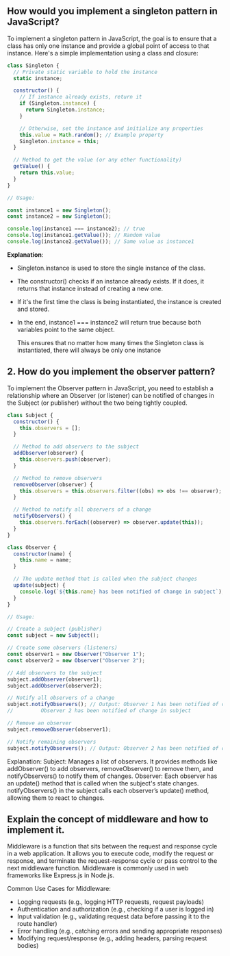 ## How would you implement a singleton pattern in JavaScript?

To implement a singleton pattern in JavaScript, the goal is to ensure that a class has only one instance and provide a global point of access to that instance. Here's a simple implementation using a class and closure:

```js
class Singleton {
  // Private static variable to hold the instance
  static instance;

  constructor() {
    // If instance already exists, return it
    if (Singleton.instance) {
      return Singleton.instance;
    }

    // Otherwise, set the instance and initialize any properties
    this.value = Math.random(); // Example property
    Singleton.instance = this;
  }

  // Method to get the value (or any other functionality)
  getValue() {
    return this.value;
  }
}

// Usage:

const instance1 = new Singleton();
const instance2 = new Singleton();

console.log(instance1 === instance2); // true
console.log(instance1.getValue()); // Random value
console.log(instance2.getValue()); // Same value as instance1
```

**Explanation**:

- Singleton.instance is used to store the single instance of the class.
- The constructor() checks if an instance already exists. If it does, it returns that instance instead of creating a new one.
- If it's the first time the class is being instantiated, the instance is created and stored.
- In the end, instance1 === instance2 will return true because both variables point to the same object.

  This ensures that no matter how many times the Singleton class is instantiated, there will always be only one instance

## 2. How do you implement the observer pattern?

To implement the Observer pattern in JavaScript, you need to establish a relationship where an Observer (or listener) can be notified of changes in the Subject (or publisher) without the two being tightly coupled.

```js
class Subject {
  constructor() {
    this.observers = [];
  }

  // Method to add observers to the subject
  addObserver(observer) {
    this.observers.push(observer);
  }

  // Method to remove observers
  removeObserver(observer) {
    this.observers = this.observers.filter((obs) => obs !== observer);
  }

  // Method to notify all observers of a change
  notifyObservers() {
    this.observers.forEach((observer) => observer.update(this));
  }
}

class Observer {
  constructor(name) {
    this.name = name;
  }

  // The update method that is called when the subject changes
  update(subject) {
    console.log(`${this.name} has been notified of change in subject`);
  }
}

// Usage:

// Create a subject (publisher)
const subject = new Subject();

// Create some observers (listeners)
const observer1 = new Observer("Observer 1");
const observer2 = new Observer("Observer 2");

// Add observers to the subject
subject.addObserver(observer1);
subject.addObserver(observer2);

// Notify all observers of a change
subject.notifyObservers(); // Output: Observer 1 has been notified of change in subject
//         Observer 2 has been notified of change in subject

// Remove an observer
subject.removeObserver(observer1);

// Notify remaining observers
subject.notifyObservers(); // Output: Observer 2 has been notified of change in subject
```

Explanation:
Subject: Manages a list of observers. It provides methods like addObserver() to add observers, removeObserver() to remove them, and notifyObservers() to notify them of changes.
Observer: Each observer has an update() method that is called when the subject's state changes.
notifyObservers() in the subject calls each observer’s update() method, allowing them to react to changes.

## Explain the concept of middleware and how to implement it.

Middleware is a function that sits between the request and response cycle in a web application. It allows you to execute code, modify the request or response, and terminate the request-response cycle or pass control to the next middleware function. Middleware is commonly used in web frameworks like Express.js in Node.js.

Common Use Cases for Middleware:

- Logging requests (e.g., logging HTTP requests, request payloads)
- Authentication and authorization (e.g., checking if a user is logged in)
- Input validation (e.g., validating request data before passing it to the route handler)
- Error handling (e.g., catching errors and sending appropriate responses)
- Modifying request/response (e.g., adding headers, parsing request bodies)
